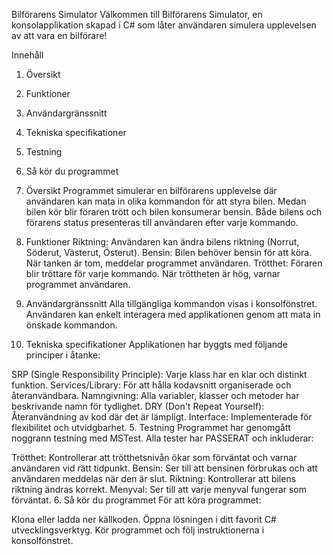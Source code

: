 Bilförarens Simulator
Välkommen till Bilförarens Simulator, en konsolapplikation skapad i C# som låter användaren simulera upplevelsen av att vara en bilförare!

Innehåll
1. Översikt
2. Funktioner
3. Användargränssnitt
4. Tekniska specifikationer
5. Testning
6. Så kör du programmet

1. Översikt
Programmet simulerar en bilförarens upplevelse där användaren kan mata in olika kommandon för att styra bilen. Medan bilen kör blir föraren trött och bilen konsumerar bensin. Både bilens och förarens status presenteras till användaren efter varje kommando.

2. Funktioner
Riktning: Användaren kan ändra bilens riktning (Norrut, Söderut, Västerut, Österut).
Bensin: Bilen behöver bensin för att köra. När tanken är tom, meddelar programmet användaren.
Trötthet: Föraren blir tröttare för varje kommando. När tröttheten är hög, varnar programmet användaren.
3. Användargränssnitt
Alla tillgängliga kommandon visas i konsolfönstret. Användaren kan enkelt interagera med applikationen genom att mata in önskade kommandon.

4. Tekniska specifikationer
Applikationen har byggts med följande principer i åtanke:

SRP (Single Responsibility Principle): Varje klass har en klar och distinkt funktion.
Services/Library: För att hålla kodavsnitt organiserade och återanvändbara.
Namngivning: Alla variabler, klasser och metoder har beskrivande namn för tydlighet.
DRY (Don't Repeat Yourself): Återanvändning av kod där det är lämpligt.
Interface: Implementerade för flexibilitet och utvidgbarhet.
5. Testning
Programmet har genomgått noggrann testning med MSTest. Alla tester har PASSERAT och inkluderar:

Trötthet: Kontrollerar att trötthetsnivån ökar som förväntat och varnar användaren vid rätt tidpunkt.
Bensin: Ser till att bensinen förbrukas och att användaren meddelas när den är slut.
Riktning: Kontrollerar att bilens riktning ändras korrekt.
Menyval: Ser till att varje menyval fungerar som förväntat.
6. Så kör du programmet
För att köra programmet:

Klona eller ladda ner källkoden.
Öppna lösningen i ditt favorit C# utvecklingsverktyg.
Kör programmet och följ instruktionerna i konsolfönstret.
